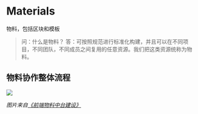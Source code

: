 # Materials

物料，包括区块和模板


> 问：什么是物料？
答：可按照规范进行标准化构建，并且可以在不同项目，不同团队，不同成员之间复用的任意资源。我们把这类资源统称为物料。


## 物料协作整体流程

![](https://user-gold-cdn.xitu.io/2019/8/20/16cacf6be1b85083?imageslim)

_图片来自[《前端物料中台建设》](https://juejin.im/post/5d5b542e6fb9a06acb3ea2b0)_